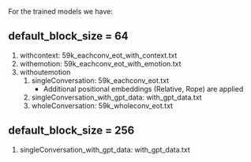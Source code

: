 For the trained models we have:
## default_block_size = 64
1. withcontext: 59k_eachconv_eot_with_context.txt
2. withemotion: 59k_eachconv_eot_with_emotion.txt
3. withoutemotion
   1. singleConversation: 59k_eachconv_eot.txt
      + Additional positional embeddings (Relative, Rope) are applied 
   2. singleConversation_with_gpt_data: with_gpt_data.txt
   3. wholeConversation: 59k_wholeconv_eot.txt

## default_block_size = 256
1. singleConversation_with_gpt_data: with_gpt_data.txt

